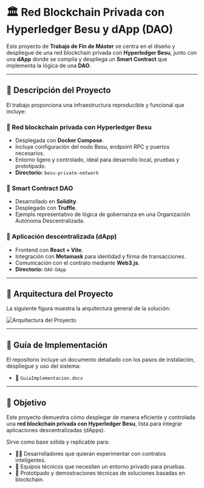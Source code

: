 # 🏛️ Red Blockchain Privada con Hyperledger Besu y dApp (DAO)

Este proyecto de **Trabajo de Fin de Máster** se centra en el diseño y despliegue de una red blockchain privada con **Hyperledger Besu**, junto con una **dApp** donde se compila y despliega un **Smart Contract** que implementa la lógica de una **DAO**.

---

## 📌 Descripción del Proyecto

El trabajo proporciona una infraestructura reproducible y funcional que incluye:

### 🔹 Red blockchain privada con Hyperledger Besu
- Desplegada con **Docker Compose**.  
- Incluye configuración del nodo Besu, endpoint RPC y puertos necesarios.  
- Entorno ligero y controlado, ideal para desarrollo local, pruebas y prototipado.  
- **Directorio:** `besu-private-network`

### 🔹 Smart Contract DAO
- Desarrollado en **Solidity**.  
- Desplegado con **Truffle**.  
- Ejemplo representativo de lógica de gobernanza en una Organización Autónoma Descentralizada.  

### 🔹 Aplicación descentralizada (dApp)
- Frontend con **React + Vite**.  
- Integración con **Metamask** para identidad y firma de transacciones.  
- Comunicación con el contrato mediante **Web3.js**.  
- **Directorio:** `DAO-DApp`

---

## 🧩 Arquitectura del Proyecto

La siguiente figura muestra la arquitectura general de la solución:

![Arquitectura del Proyecto](arquitectura.png)

---

## 📖 Guía de Implementación

El repositorio incluye un documento detallado con los pasos de instalación, despliegue y uso del sistema:  

- 📄 `GuiaImplementacion.docx`

---

## 🎯 Objetivo

Este proyecto demuestra cómo desplegar de manera eficiente y controlada una **red blockchain privada con Hyperledger Besu**, lista para integrar aplicaciones descentralizadas (dApps).  

Sirve como base sólida y replicable para:

- 👨‍💻 Desarrolladores que quieran experimentar con contratos inteligentes.  
- 🧪 Equipos técnicos que necesiten un entorno privado para pruebas.  
- 🚀 Prototipado y demostraciones técnicas de soluciones basadas en blockchain.
